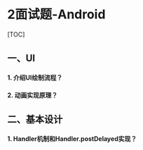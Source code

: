 # 2面试题-Android

[TOC]

## 一、UI

#### 1. 介绍UI绘制流程？

#### 2. 动画实现原理？



## 二、基本设计

#### 1. Handler机制和Handler.postDelayed实现？

